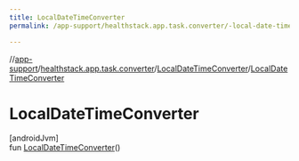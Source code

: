 ```yaml
---
title: LocalDateTimeConverter
permalink: /app-support/healthstack.app.task.converter/-local-date-time-converter/-local-date-time-converter.html

---
```

//[app-support](../../../index.html)/[healthstack.app.task.converter](../index.html)/[LocalDateTimeConverter](index.html)/[LocalDateTimeConverter](-local-date-time-converter.html)



# LocalDateTimeConverter



[androidJvm]\
fun [LocalDateTimeConverter](-local-date-time-converter.html)()





